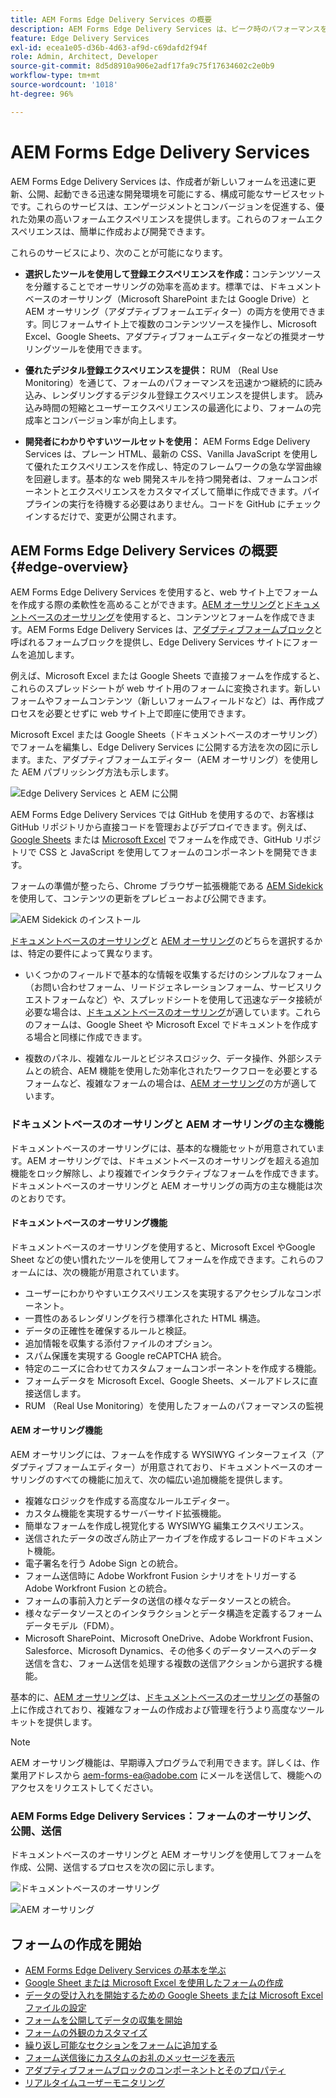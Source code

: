 ```yaml
---
title: AEM Forms Edge Delivery Services の概要
description: AEM Forms Edge Delivery Services は、ピーク時のパフォーマンスを実現するように作成されており、効率化されたデータ収集とユーザーエンゲージメントの今後を思い描くことができます。
feature: Edge Delivery Services
exl-id: ecea1e05-d36b-4d63-af9d-c69dafd2f94f
role: Admin, Architect, Developer
source-git-commit: 8d5d8910a906e2adf17fa9c75f17634602c2e0b9
workflow-type: tm+mt
source-wordcount: '1018'
ht-degree: 96%

---
```


# AEM Forms Edge Delivery Services

AEM Forms Edge Delivery Services は、作成者が新しいフォームを迅速に更新、公開、起動できる迅速な開発環境を可能にする、構成可能なサービスセットです。これらのサービスは、エンゲージメントとコンバージョンを促進する、優れた効果の高いフォームエクスペリエンスを提供します。これらのフォームエクスペリエンスは、簡単に作成および開発できます。

これらのサービスにより、次のことが可能になります。

* **選択したツールを使用して登録エクスペリエンスを作成：**&#x200B;コンテンツソースを分離することでオーサリングの効率を高めます。標準では、ドキュメントベースのオーサリング（Microsoft SharePoint または Google Drive）と AEM オーサリング（アダプティブフォームエディター）の両方を使用できます。同じフォームサイト上で複数のコンテンツソースを操作し、Microsoft Excel、Google Sheets、アダプティブフォームエディターなどの推奨オーサリングツールを使用できます。

* **優れたデジタル登録エクスペリエンスを提供：** RUM （Real Use Monitoring）を通じて、フォームのパフォーマンスを迅速かつ継続的に読み込み、レンダリングするデジタル登録エクスペリエンスを提供します。 読み込み時間の短縮とユーザーエクスペリエンスの最適化により、フォームの完成率とコンバージョン率が向上します。

* **開発者にわかりやすいツールセットを使用：** AEM Forms Edge Delivery Services は、プレーン HTML、最新の CSS、Vanilla JavaScript を使用して優れたエクスペリエンスを作成し、特定のフレームワークの急な学習曲線を回避します。基本的な web 開発スキルを持つ開発者は、フォームコンポーネントとエクスペリエンスをカスタマイズして簡単に作成できます。パイプラインの実行を待機する必要はありません。コードを GitHub にチェックインするだけで、変更が公開されます。

## AEM Forms Edge Delivery Services の概要 {#edge-overview}

AEM Forms Edge Delivery Services を使用すると、web サイト上でフォームを作成する際の柔軟性を高めることができます。[AEM オーサリング](/help/forms/creating-adaptive-form-core-components.md)と[ドキュメントベースのオーサリング](/help/edge/docs/forms/create-forms.md)を使用すると、コンテンツとフォームを作成できます。AEM Forms Edge Delivery Services は、[アダプティブフォームブロック](/help/edge/docs/forms/create-forms.md)と呼ばれるフォームブロックを提供し、Edge Delivery Services サイトにフォームを追加します。

例えば、Microsoft Excel または Google Sheets で直接フォームを作成すると、これらのスプレッドシートが web サイト用のフォームに変換されます。新しいフォームやフォームコンテンツ（新しいフォームフィールドなど）は、再作成プロセスを必要とせずに web サイト上で即座に使用できます。

Microsoft Excel または Google Sheets（ドキュメントベースのオーサリング）でフォームを編集し、Edge Delivery Services に公開する方法を次の図に示します。また、アダプティブフォームエディター（AEM オーサリング）を使用した AEM パブリッシング方法も示します。

![Edge Delivery Services と AEM に公開](/help/edge/assets/AEM-forms-with-EDS-publishing.png)

AEM Forms Edge Delivery Services では GitHub を使用するので、お客様は GitHub リポジトリから直接コードを管理およびデプロイできます。例えば、[Google Sheets](/help/edge/docs/forms/create-forms.md) または [Microsoft Excel](/help/edge/docs/forms/create-forms.md) でフォームを作成でき、GitHub リポジトリで CSS と JavaScript を使用してフォームのコンポーネントを開発できます。

フォームの準備が整ったら、Chrome ブラウザー拡張機能である [AEM Sidekick](/help/edge/docs/forms/tutorial.md#preview-and-publish-your-content) を使用して、コンテンツの更新をプレビューおよび公開できます。

![AEM Sidekick のインストール](/help/edge/assets/aem-sidekick-preview-publish-forms.png)

[ドキュメントベースのオーサリング](#document-based-authoring-features)と [AEM オーサリング](#aem-authoring-features)のどちらを選択するかは、特定の要件によって異なります。

* いくつかのフィールドで基本的な情報を収集するだけのシンプルなフォーム（お問い合わせフォーム、リードジェネレーションフォーム、サービスリクエストフォームなど）や、スプレッドシートを使用して迅速なデータ接続が必要な場合は、[ドキュメントベースのオーサリング](#document-based-authoring-features)が適しています。これらのフォームは、Google Sheet や Microsoft Excel でドキュメントを作成する場合と同様に作成できます。

* 複数のパネル、複雑なルールとビジネスロジック、データ操作、外部システムとの統合、AEM 機能を使用した効率化されたワークフローを必要とするフォームなど、複雑なフォームの場合は、[AEM オーサリング](#aem-authoring-features)の方が適しています。


### ドキュメントベースのオーサリングと AEM オーサリングの主な機能

ドキュメントベースのオーサリングには、基本的な機能セットが用意されています。AEM オーサリングでは、ドキュメントベースのオーサリングを超える追加機能をロック解除し、より複雑でインタラクティブなフォームを作成できます。ドキュメントベースのオーサリングと AEM オーサリングの両方の主な機能は次のとおりです。

#### ドキュメントベースのオーサリング機能

ドキュメントベースのオーサリングを使用すると、Microsoft Excel やGoogle Sheet などの使い慣れたツールを使用してフォームを作成できます。これらのフォームには、次の機能が用意されています。

* ユーザーにわかりやすいエクスペリエンスを実現するアクセシブルなコンポーネント。
* 一貫性のあるレンダリングを行う標準化された HTML 構造。
* データの正確性を確保するルールと検証。
* 追加情報を収集する添付ファイルのオプション。
* スパム保護を実現する Google reCAPTCHA 統合。
* 特定のニーズに合わせてカスタムフォームコンポーネントを作成する機能。
* フォームデータを Microsoft Excel、Google Sheets、メールアドレスに直接送信します。
* RUM （Real Use Monitoring）を使用したフォームのパフォーマンスの監視

#### AEM オーサリング機能

AEM オーサリングには、フォームを作成する WYSIWYG インターフェイス（アダプティブフォームエディター）が用意されており、ドキュメントベースのオーサリングのすべての機能に加えて、次の幅広い追加機能を提供します。

* 複雑なロジックを作成する高度なルールエディター。
* カスタム機能を実現するサーバーサイド拡張機能。
* 簡単なフォームを作成し視覚化する WYSIWYG 編集エクスペリエンス。
* 送信されたデータの改ざん防止アーカイブを作成するレコードのドキュメント機能。
* 電子署名を行う Adobe Sign との統合。
* フォーム送信時に Adobe Workfront Fusion シナリオをトリガーする Adobe Workfront Fusion との統合。
* フォームの事前入力とデータの送信の様々なデータソースとの統合。
* 様々なデータソースとのインタラクションとデータ構造を定義するフォームデータモデル（FDM）。
* Microsoft SharePoint、Microsoft OneDrive、Adobe Workfront Fusion、Salesforce、Microsoft Dynamics、その他多くのデータソースへのデータ送信を含む、フォーム送信を処理する複数の送信アクションから選択する機能。

基本的に、[AEM オーサリング](/help/forms/creating-adaptive-form-core-components.md)は、[ドキュメントベースのオーサリング](/help/edge/docs/forms/create-forms.md)の基盤の上に作成されており、複雑なフォームの作成および管理を行うより高度なツールキットを提供します。

>[!NOTE]
>
>
> AEM オーサリング機能は、早期導入プログラムで利用できます。詳しくは、作業用アドレスから aem-forms-ea@adobe.com にメールを送信して、機能へのアクセスをリクエストしてください。

### AEM Forms Edge Delivery Services：フォームのオーサリング、公開、送信

ドキュメントベースのオーサリングと AEM オーサリングを使用してフォームを作成、公開、送信するプロセスを次の図に示します。

![ドキュメントベースのオーサリング](/help/edge/assets/document-based-authoring-workflow.png)

![AEM オーサリング](/help/edge/assets/aem-authoring-workflow.png)

## フォームの作成を開始

* [AEM Forms Edge Delivery Services の基本を学ぶ](/help/edge/docs/forms/tutorial.md)
* [Google Sheet または Microsoft Excel を使用したフォームの作成](/help/edge/docs/forms/create-forms.md)
* [データの受け入れを開始するための Google Sheets または Microsoft Excel ファイルの設定](/help/edge/docs/forms/submit-forms.md)
* [フォームを公開してデータの収集を開始](/help/edge/docs/forms/publish-forms.md)
* [フォームの外観のカスタマイズ](/help/edge/docs/forms/style-theme-forms.md)
* [繰り返し可能なセクションをフォームに追加する](/help/edge/docs/forms/repeatable-forms.md)
* [フォーム送信後にカスタムのお礼のメッセージを表示](/help/edge/docs/forms/thank-you-page-form.md)
* [アダプティブフォームブロックのコンポーネントとそのプロパティ](/help/edge/docs/forms/form-components.md)
* [リアルタイムユーザーモニタリング](https://www.aem.live/developer/rum#authentication)

<!-- 

## Start creating forms

<div>

  <style>
    .card-container {
        width: calc(33.33% - 10px);;
        margin: 5px;
        border: 1px solid #ccc;
        border-radius: 5px;
        padding: 5px;
        box-sizing: border-box;
        transition: background-color 0.3s ease; /* Adding transition effect */
    }
    .card-container:hover {
        background-color: #f0f0f0; /* Changing background color on hover */
    }
</style>

<div style="display: flex; flex-wrap: wrap; justify-content: space-between; margin: -5px;">
    <div class="card-container">
        <a href="/help/edge/docs/forms/create-forms.md">
            <img src="/help/edge/assets/smock_devices_18_n.svg" alt="Create a form using eds forms" style="border-radius: 5px;"> </b>
            <br><b style="margin-top: 5px;">Create a form using Google Sheets or Microsoft Excel</b>
        </a>
        <p>Create forms that load and render quickly and automatically reflows on mobile devices.</p>
    </div>
    <div class="card-container">
        <a href="/help/edge/docs/forms/create-forms.md#manually-configure-a-spreadsheet-to-accept-data">   
            <img src="/help/edge/assets/smock_platformdatamapping_18_n.svg" alt="Submit form" alt="Use Form Fragments in an EDS Form" style="border-radius: 5px;"> </b>
            <br><b style="margin-top: 5px;">Submit form to spreadsheet</b>
        </a>
        <p>Submit forms directly to your Microsoft Excel or Google Sheets.</p>
    </div>
     <div class="card-container">
        <a href="/help/edge/docs/forms/style-theme-forms.md">
            <img src="/help/edge/assets/smock_imageautomode_18_N.svg" alt="Apply styles or themes to an eds form" style="border-radius: 5px;"> </b>
            <br><b style="margin-top: 5px;">Customize a theme</b>
        </a>
        <p>Create a consistent brand image by applying the same theme across forms.</p>
    </div>
      <div class="card-container">
        <a href="/help/edge/docs/forms/validate-forms.md">
            <img src="/help/edge/assets/smock_condition_18_n.svg" alt="Add validations to form fields" style="border-radius: 5px;"> </b>
            <br><b style="margin-top: 5px;">Apply field validations</b>
        </a>
        <p>Reduce errors and frustration by checking form inputs for proper formatting.</p>
    </div> 
            <div class="card-container">
        <a href="/help/edge/docs/forms/rules-forms.md">
            <img src="/help/edge/assets/smock_documentfragment_18_n.svg" alt="Use rules to add dynamic behaviour to a form" style="border-radius: 5px;"> </b>
            <br><b style="margin-top: 5px;">Use rules to add dynamic behaviour to a form</b>
        </a>
        <p>Reuse preconfigured fragments across multiple forms.</p>
    </div>
    <div class="card-container">
        <a href="/help/edge/docs/forms/translate-forms.md">  
            <img src="/help/edge/assets/smock_abc_18_n.svg" alt="Translate an EDS Form" style="border-radius: 5px;"> </b>
            <br><b style="margin-top: 5px;">Translate a form</b>
        </a>
        <p>Extend the reach of your forms while keeping costs in check.</p>
    </div>
    <div class="card-container">
        <a href="/help/edge/docs/forms/repeatable-forms.md">  
            <img src="/help/edge/assets/smock_addto_18_n.svg" alt="Add repeatable sections to an EDS Form" style="border-radius: 5px;"> </b>
            <br><b style="margin-top: 5px;">Add repeatable sections</b>
        </a>
        <p>Effortlessly create and add repeatable sections to a form.</p>
    </div>
    <div class="card-container">
        <a href="/help/edge/docs/forms/custom-components-forms.md"> 
            <img src="/help/edge/assets/smock_userdeveloper_18_n.svg" alt="Create custom forms components using standard JavaScript and CSS"  style="border-radius: 5px;"> </b>
            <br><b style="margin-top: 5px;">Create custom components</b>
        </a>
        <p>Use standard JavaScript and CSS to create components and themes.</p>
    </div>
    <div class="card-container">
        <a href="/help/edge/docs/forms/recaptacha-forms.md">  
            <img src="/help//edge/assets/smock_keyclock_18_n.svg" alt="Use reCAPTCHA in an EDS Form" style="border-radius: 5px;"> </b>
            <br><b style="margin-top: 5px;">Use reCAPTCHA</b>
        </a>
        <p>Use OOTB reCAPTCHA integration for robust spam and bot protection.</p>
    </div>


</div>


</br>


-->